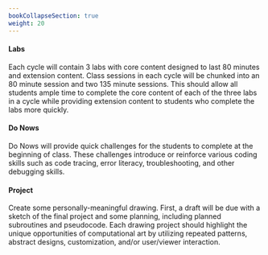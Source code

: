 ```yaml
---
bookCollapseSection: true
weight: 20
---
```



#### Labs
Each cycle will contain 3 labs with core content designed to last 80 minutes and extension
content. Class sessions in each cycle will be chunked into an 80 minute session and two 135
minute sessions. This should allow all students ample time to complete the core content of
each of the three labs in a cycle while providing extension content to students who complete
the labs more quickly.

#### Do Nows
Do Nows will provide quick challenges for the students to complete at the beginning of class.
These challenges introduce or reinforce various coding skills such as
code tracing, error literacy, troubleshooting, and other debugging skills.

#### Project
Create some personally-meaningful drawing. First, a draft will be due with a sketch of the
final project and some planning, including planned subroutines and pseudocode. Each drawing
project should highlight the unique opportunities of computational art by utilizing repeated
patterns, abstract designs, customization, and/or user/viewer interaction.